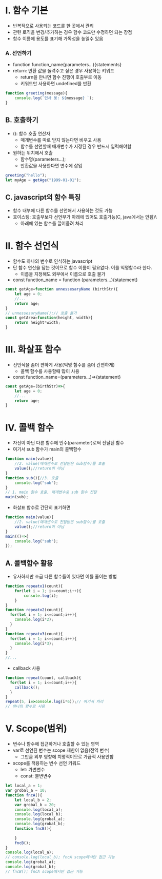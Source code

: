 
# I. 함수 기본
- 반복적으로 사용되는 코드를 한 곳에서 관리
- 관련 로직을 변경/추가하는 경우 함수 코드만 수정하면 되는 장점
- 함수 이름에 용도를 표기해 가독성을 높일수 있음

### A. 선언하기
- function function_name(parameters...){statements}
- return: 반환 값을 돌려주고 싶은 경우 사용하는 키워드
  - return을 만나면 함수 진행이 호출부로 이동
  - 키워드만 사용하면 undefined를 반환
```javascript
function greeting(message){
    console.log(`인사 봇: ${message} `);
}
```
## B. 호출하기
- (): 함수 호출 연산자
  - 매개변수를 따로 받지 않는다면 비우고 사용
  - 함수를 선언할때 매개변수가 지정된 경우 반드시 입력해야함
- 원하는 위치에서 호출
  - 함수명(parameters...);
  - 반환값을 사용한다면 변수에 삽입
```javascript
greeting("hello");
let myAge = getAge("1999-01-01");
```
## C. javascript의 함수 특징
- 함수 내부에 다른 함수를 선언해서 사용하는 것도 가능
- 호이스팅: 호출부보다 선언부가 아래에 있어도 호출가능(C, java에서는 안됨)\
  - 아래에 있는 함수를 끌어올려 처리

# II. 함수 선언식
- 함수도 하나의 변수로 인식하는 javascript
- 단 함수 연산을 담는 것이므로 함수 이름이 필요없다. 이를 익명함수라 한다.
  - 이름을 지정해도 외부에서 이름으로 호출 불가
- const function_name = function (parameters...){statement}
```javascript
const getAge=function unnessesaryName (birthStr){
    let age = 0;
    //...
    return age;
}
// unnessesaryName();// 호출 불가
const getArea=function(height, width){
    return height*width;
}
```
# III. 화살표 함수
- 선언식을 좀더 편하게 사용(익명 함수를 좀더 간편하게)
  - 콜백 함수를 사용할때 많이 사용 
- const function_name=(parameters...)=>{statement}
```javascript
const getAge=(birthStr)=>{
    let age = 0;
    //...
    return age;
}
```
# IV. 콜백 함수
- 자신이 아닌 다른 함수에 인수(parameter)로써 전달된 함수
- 여기서 sub 함수가 main의 콜백함수
```javascript
function main(value){
    //2. value(매개변수로 전달받은 sub함수)를 호출
    value();//return이 아님
}
function sub(){//3. 호출
    console.log("sub");
}
// 1. main 함수 호출, 매개변수로 sub 함수 전달
main(sub);
```
- 화살표 함수로 간단히 표기하면
```javascript
function main(value){
    //2. value(매개변수로 전달받은 sub함수)를 호출
    value();//return이 아님
}
main(()=>{
    console.log("sub");
});
```
## A. 콜백함수 활용
- 유사하지만 조금 다른 함수들이 있다면 이를 줄이는 방법
```javascript
function repeatx1(count){
    for(let i = 1; i<=count;i++){
        console.log(i);
    }
}
function repeatx2(count){
  for(let i = 1; i<=count;i++){
    console.log(i*2);
  }
}
function repeatx3(count){
  for(let i = 1; i<=count;i++){
    console.log(i*3);
  }
}
//...
```
- callback 사용
```javascript
function repeat(count, callback){
  for(let i = 1; i<=count;i++){
    callback();
  }
}
repeat(5, i=>console.log(i*6));// 여기서 처리
// 하나의 함수로 사용
```
# V. Scope(범위)
- 변수나 함수에 접근하거나 호출할 수 있는 영역
- var로 선언된 변수는 scope 제한이 없음(전역 변수)
  - 그만큼 외부 영향에 치명적이므로 가급적 사용안함
- scope를 적용하는 변수 선언 키워드
  - let: 가변변수
  - const: 불변변수
```javascript
let local_a = 1; 
var grobal_a = 10;
function fncA(){
    let local_b = 2;
    var grobal_b = 20;
    console.log(local_a);
    console.log(local_b);
    console.log(grobal_a);
    console.log(grobal_b);
    function fncB(){
        
    }
    fncB();
}
console.log(local_a);
// console.log(local_b); fncA scope에서만 접근 가능
console.log(grobal_a);
console.log(grobal_b);
// fncB(); fncA scope에서만 접근 가능
```